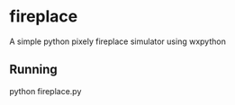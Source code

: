 fireplace
=========

A simple python pixely fireplace simulator using wxpython

Running
-------

python fireplace.py
